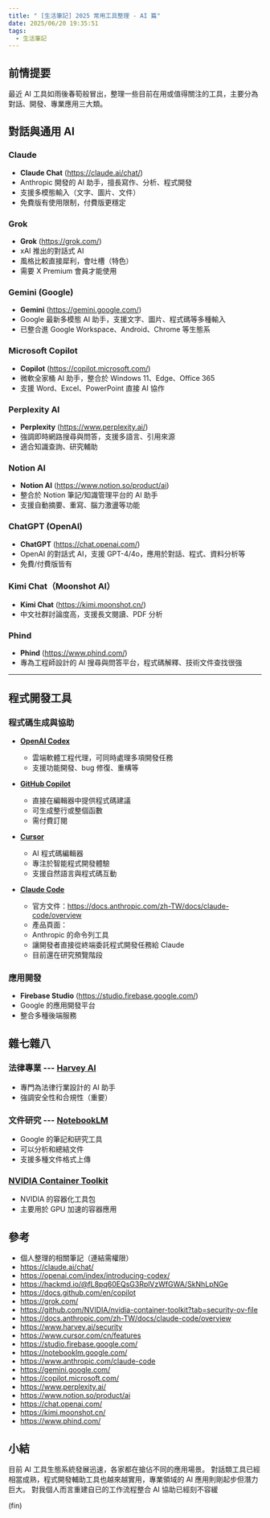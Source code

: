 ```yaml
---
title: " [生活筆記] 2025 常用工具整理 - AI 篇"
date: 2025/06/20 19:35:51
tags:
  - 生活筆記
---
```


## 前情提要

最近 AI 工具如雨後春筍般冒出，整理一些目前在用或值得關注的工具，主要分為對話、開發、專業應用三大類。

## 對話與通用 AI

### Claude

- **Claude Chat** (<https://claude.ai/chat/>)
- Anthropic 開發的 AI 助手，擅長寫作、分析、程式開發
- 支援多模態輸入（文字、圖片、文件）
- 免費版有使用限制，付費版更穩定

### Grok

- **Grok** (<https://grok.com/>)
- xAI 推出的對話式 AI
- 風格比較直接犀利，會吐槽（特色）
- 需要 X Premium 會員才能使用

### Gemini (Google)

- **Gemini** (<https://gemini.google.com/>)
- Google 最新多模態 AI 助手，支援文字、圖片、程式碼等多種輸入
- 已整合進 Google Workspace、Android、Chrome 等生態系

### Microsoft Copilot

- **Copilot** (<https://copilot.microsoft.com/>)
- 微軟全家桶 AI 助手，整合於 Windows 11、Edge、Office 365
- 支援 Word、Excel、PowerPoint 直接 AI 協作

### Perplexity AI

- **Perplexity** (<https://www.perplexity.ai/>)
- 強調即時網路搜尋與問答，支援多語言、引用來源
- 適合知識查詢、研究輔助

### Notion AI

- **Notion AI** (<https://www.notion.so/product/ai>)
- 整合於 Notion 筆記/知識管理平台的 AI 助手
- 支援自動摘要、重寫、腦力激盪等功能

### ChatGPT (OpenAI)

- **ChatGPT** (<https://chat.openai.com/>)
- OpenAI 的對話式 AI，支援 GPT-4/4o，應用於對話、程式、資料分析等
- 免費/付費版皆有

### Kimi Chat（Moonshot AI）

- **Kimi Chat** (<https://kimi.moonshot.cn/>)
- 中文社群討論度高，支援長文閱讀、PDF 分析

### Phind

- **Phind** (<https://www.phind.com/>)
- 專為工程師設計的 AI 搜尋與問答平台，程式碼解釋、技術文件查找很強

---

## 程式開發工具

### 程式碼生成與協助

- [**OpenAI Codex**](https://openai.com/index/introducing-codex/)
  - 雲端軟體工程代理，可同時處理多項開發任務
  - 支援功能開發、bug 修復、重構等
  
- [**GitHub Copilot**](https://docs.github.com/en/copilot)
  - 直接在編輯器中提供程式碼建議
  - 可生成整行或整個函數
  - 需付費訂閱

- [**Cursor**](https://www.cursor.com/cn/features)
  - AI 程式碼編輯器
  - 專注於智能程式開發體驗
  - 支援自然語言與程式碼互動

- [**Claude Code**](https://www.anthropic.com/claude-code)
  - 官方文件：<https://docs.anthropic.com/zh-TW/docs/claude-code/overview>
  - 產品頁面：
  - Anthropic 的命令列工具
  - 讓開發者直接從終端委託程式開發任務給 Claude
  - 目前還在研究預覽階段

### 應用開發

- **Firebase Studio** (<https://studio.firebase.google.com/>)
- Google 的應用開發平台
- 整合多種後端服務

## 雜七雜八

### 法律專業 --- [**Harvey AI**](https://www.harvey.ai/security)

- 專門為法律行業設計的 AI 助手
- 強調安全性和合規性（重要）

### 文件研究 --- [**NotebookLM**](https://notebooklm.google.com/)

- Google 的筆記和研究工具
- 可以分析和總結文件
- 支援多種文件格式上傳

### [**NVIDIA Container Toolkit**](https://github.com/NVIDIA/nvidia-container-toolkit)

- NVIDIA 的容器化工具包
- 主要用於 GPU 加速的容器應用

## 參考

- 個人整理的相關筆記（連結需權限）
- <https://claude.ai/chat/>
- <https://openai.com/index/introducing-codex/>
- <https://hackmd.io/@fL8pq60EQsG3RplVzWfGWA/SkNhLpNGe>
- <https://docs.github.com/en/copilot>
- <https://grok.com/>
- <https://github.com/NVIDIA/nvidia-container-toolkit?tab=security-ov-file>
- <https://docs.anthropic.com/zh-TW/docs/claude-code/overview>
- <https://www.harvey.ai/security>
- <https://www.cursor.com/cn/features>
- <https://studio.firebase.google.com/>
- <https://notebooklm.google.com/>
- <https://www.anthropic.com/claude-code>
- <https://gemini.google.com/>
- <https://copilot.microsoft.com/>
- <https://www.perplexity.ai/>
- <https://www.notion.so/product/ai>
- <https://chat.openai.com/>
- <https://kimi.moonshot.cn/>
- <https://www.phind.com/>

## 小結

目前 AI 工具生態系統發展迅速，各家都在搶佔不同的應用場景。
對話類工具已經相當成熟，程式開發輔助工具也越來越實用，專業領域的 AI 應用則剛起步但潛力巨大。
對我個人而言重建自已的工作流程整合 AI 協助已經刻不容緩

(fin)
